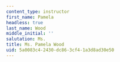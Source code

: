 ```yaml
---
content_type: instructor
first_name: Pamela
headless: true
last_name: Wood
middle_initial: ''
salutation: Ms.
title: Ms. Pamela Wood
uid: 5a0083c4-2430-dc86-3cf4-1a3d8ad30e50
---
```


